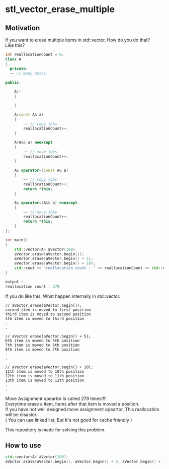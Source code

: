 # stl_vector_erase_multiple

## Motivation

If you want to erase multiple items in std::vector, How do you do that?       
Like this?     

```c++
int reallocationCount = 0;
class A
{
  private:
  ~~ // many datas
  
public:

	A()
	{

	}

	A(const A& a)
	{
		~~ // copy jobs
		reallocationCount++;
	}

	A(A&& a) noexcept
	{
		~~ // move jobs
		reallocationCount++;
	}

	A& operator=(const A& a)
	{
		~~ // copy jobs
		reallocationCount++;
		return *this;
	}

	A& operator=(A&& a) noexcept
	{
		~~ // move jobs
		reallocationCount++;
		return *this;
	}
};

int main()
{
	std::vector<A> aVector(100);
	aVector.erase(aVector.begin());
	aVector.erase(aVector.begin() + 5);
	aVector.erase(aVector.begin() + 10);
	std::cout << "reallocation count : " << reallocationCount << std::endl;
}

output :
reallocation count : 279
```

If you do like this, What happen internally in std::vector.       
```
// aVector.erase(aVector.begin());
second item is moved to first position
third item is moved to second position
4th item is moved to third position
.
.

// aVector.erase(aVector.begin() + 5);
6th item is moved to 5th position
7th item is moved to 6th position
8th item is moved to 7th position
.
.

// aVector.erase(aVector.begin() + 10);
11th item is moved to 10th position
12th item is moved to 11th position
13th item is moved to 12th position
.
.
```

Move Assignment opeartor is called 279 times!!!!     
Everytime erase a item, Items after that item is moved a position.       
If you have not well designed move assignment opeartor, This reallocation will be disaster.         
( You can use linked list, But It's not good for cache friendly )         


This repository is made for solving this problem.     

## How to use
```c++
std::vector<A> aVector(100);
aVector.erase(aVector.begin(), aVector.begin() + 5, aVector.begin() + 10);  // Move Assignment opeartor is called JUST 99 times!!!!  
```
